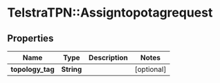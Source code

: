 # TelstraTPN::Assigntopotagrequest

## Properties
Name | Type | Description | Notes
------------ | ------------- | ------------- | -------------
**topology_tag** | **String** |  | [optional] 


